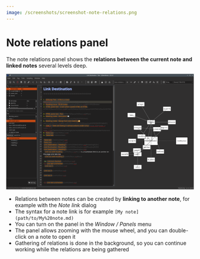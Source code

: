 ```yaml
---
image: /screenshots/screenshot-note-relations.png
---
```


# Note relations panel

The note relations panel shows the **relations between the current note and linked notes** several levels deep.

![note-relations](/screenshots/screenshot-note-relations.png)

- Relations between notes can be created by **linking to another note**, for example with the *Note link* dialog
- The syntax for a note link is for example `[My note](path/to/My%20note.md)`
- You can turn on the panel in the *Window / Panels* menu
- The panel allows zooming with the mouse wheel, and you can double-click on a note to open it
- Gathering of relations is done in the background, so you can continue working while the relations are being gathered

